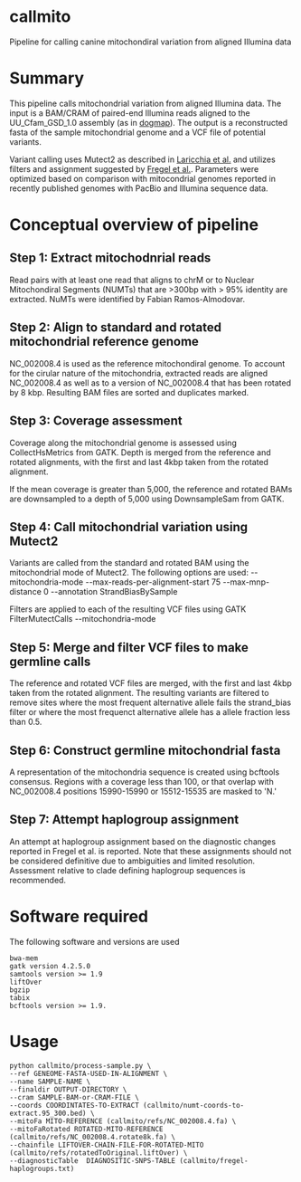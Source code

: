 # callmito

Pipeline for calling canine mitochondiral variation from aligned Illumina data


# Summary

This pipeline calls mitochondrial variation from aligned Illumina data. The input is 
a BAM/CRAM of paired-end Illumina reads aligned to the UU_Cfam_GSD_1.0 assembly (as in 
[dogmap](https://github.com/jmkidd/dogmap)). The output is a reconstructed fasta of the 
sample mitochondrial genome and a VCF file of potential variants. 

Variant calling uses Mutect2 as described in [Laricchia et al.](https://genome.cshlp.org/content/early/2022/01/24/gr.276013.121.abstract)
and utilizes filters and assignment suggested by [Fregel et al.](https://pubmed.ncbi.nlm.nih.gov/25869968/).
Parameters were optimized based on comparison with mitocondrial genomes reported in recently
published genomes with PacBio and Illumina sequence data. 

# Conceptual overview of pipeline

## Step 1: Extract mitochodnrial reads
Read pairs with at least one read that aligns to chrM or to Nuclear Mitochondiral Segments 
(NUMTs) that are >300bp with > 95% identity are extracted.  NuMTs were identified by
Fabian Ramos-Almodovar. 

## Step 2: Align to standard and rotated mitochondrial reference genome
NC_002008.4 is used as the reference mitochondiral genome. To account for the cirular nature
of the mitochondria, extracted reads are aligned NC_002008.4 as well as to a version of 
NC_002008.4 that has been rotated by 8 kbp. Resulting BAM files are sorted and duplicates marked.

## Step 3: Coverage assessment
Coverage along the mitochondrial genome is assessed using CollectHsMetrics from GATK. Depth is
merged from the reference and rotated alignments, with the first and last 4kbp taken from
the rotated alignment.

If the mean coverage is greater than 5,000, the reference and rotated BAMs are downsampled
to a depth of 5,000 using DownsampleSam from GATK.

## Step 4: Call mitochondrial variation using Mutect2
Variants are called from the standard and rotated BAM using the mitochondrial mode of Mutect2.
The following options are used: --mitochondria-mode --max-reads-per-alignment-start 75 --max-mnp-distance 0 --annotation StrandBiasBySample

Filters are applied to each of the resulting VCF files using GATK FilterMutectCalls --mitochondria-mode

## Step 5: Merge and filter VCF files to make germline calls
The reference and rotated VCF files are merged, with the  first and last 4kbp taken from
the rotated alignment. The resulting variants are filtered to remove sites where the most
frequent alternative allele fails the strand_bias filter or where the most frequenct alternative
allele has a allele fraction less than 0.5. 

## Step 6: Construct germline mitochondrial fasta 
A representation of the mitochondria sequence is created using bcftools consensus. Regions with
a coverage less than 100, or that overlap with NC_002008.4 positions 15990-15990 or 15512-15535
are masked to 'N.'

## Step 7: Attempt haplogroup assignment
An attempt at haplogroup assignment based on the diagnostic changes reported in Fregel et al.
is reported. Note that these assignments should not be considered definitive due to ambiguities
and limited resolution. Assessment relative to clade defining haplogroup sequences is recommended.

# Software required

The following software and versions are used
```
bwa-mem
gatk version 4.2.5.0
samtools version >= 1.9
liftOver
bgzip
tabix
bcftools version >= 1.9.
```

# Usage
```
python callmito/process-sample.py \
--ref GENEOME-FASTA-USED-IN-ALIGNMENT \
--name SAMPLE-NAME \
--finaldir OUTPUT-DIRECTORY \
--cram SAMPLE-BAM-or-CRAM-FILE \
--coords COORDINTATES-TO-EXTRACT (callmito/numt-coords-to-extract.95_300.bed) \
--mitoFa MITO-REFERENCE (callmito/refs/NC_002008.4.fa) \
--mitoFaRotated ROTATED-MITO-REFERENCE (callmito/refs/NC_002008.4.rotate8k.fa) \
--chainfile LIFTOVER-CHAIN-FILE-FOR-ROTATED-MITO (callmito/refs/rotatedToOriginal.liftOver) \
--diagnosticTable  DIAGNOSITIC-SNPS-TABLE (callmito/fregel-haplogroups.txt)
```




